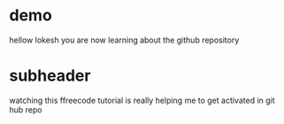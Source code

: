 # demo
hellow lokesh you are now learning about the github repository

# subheader
 watching this ffreecode tutorial is really helping me to get activated in git hub repo